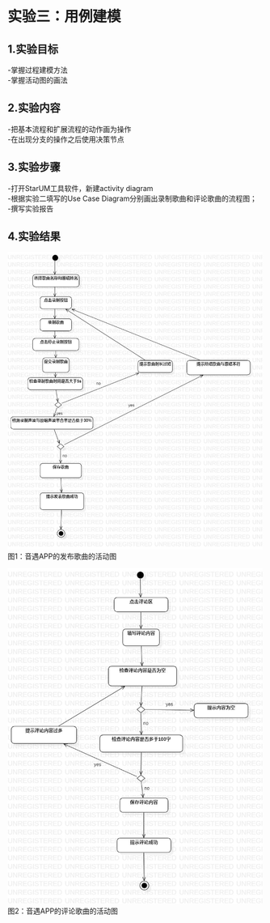 # 实验三：用例建模

## 1.实验目标

-掌握过程建模方法  
-掌握活动图的画法  


## 2.实验内容

-把基本流程和扩展流程的动作画为操作   
-在出现分支的操作之后使用决策节点

## 3.实验步骤

-打开StarUM工具软件，新建activity diagram    
-根据实验二填写的Use Case Diagram分别画出录制歌曲和评论歌曲的流程图；    
-撰写实验报告  


## 4.实验结果

![发布歌曲活动图](./lab3_发布歌曲活动图.jpg)  
图1：音遇APP的发布歌曲的活动图

![评论歌曲活动图](./lab3_评论歌曲活动图.jpg)  
图2：音遇APP的评论歌曲的活动图

